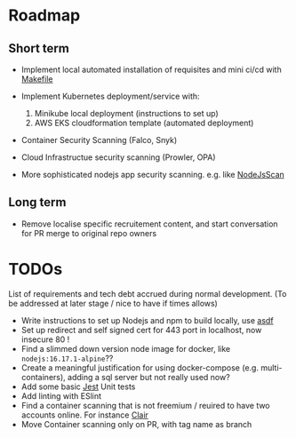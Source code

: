 # Roadmap

## Short term

- Implement local automated installation of requisites and mini ci/cd with [Makefile](https://www.gnu.org/software/make/manual/make.html)

- Implement Kubernetes deployment/service with:
    1. Minikube local deployment (instructions to set up)
    2. AWS EKS cloudformation template (automated deployment)

- Container Security Scanning (Falco, Snyk)

- Cloud Infrastructue security scanning (Prowler, OPA)

- More sophisticated nodejs app security scanning. e.g. like [NodeJsScan](https://github.com/ajinabraham/NodeJsScan)

## Long term

- Remove localise specific recruitement content, and start conversation for PR merge to original repo owners 

# TODOs

List of requirements and tech debt accrued during normal development. (To be addressed at later stage / nice to have if times allows)

- Write instructions to set up Nodejs and npm to build locally, use [asdf](https://asdf-vm.com)
- Set up redirect and self signed cert for 443 port in localhost, now insecure 80 !
- Find a slimmed down version node image for docker, like `nodejs:16.17.1-alpine`??
- Create a meaningful justification for using docker-compose (e.g. multi-containers), adding a sql server but not really used now?
- Add some basic [Jest](https://jestjs.io/) Unit tests
- Add linting with ESlint
- Find a container scanning that is not freemium / reuired to have two accounts online. For instance [Clair](https://github.com/quay/clair)
- Move Container scanning only on PR, with tag name as branch 